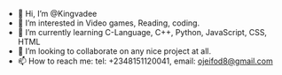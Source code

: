 - 👋 Hi, I’m @Kingvadee
- 👀 I’m interested in Video games, Reading, coding.
- 🌱 I’m currently learning C-Language, C++, Python, JavaScript, CSS, HTML
- 💞️ I’m looking to collaborate on any nice project at all.
- 📫 How to reach me: tel: +2348151120041, email: ojeifod8@gmail.com

<!---
Kingvadee/Kingvadee is a ✨ special ✨ repository because its `README.md` (this file) appears on your GitHub profile.
You can click the Preview link to take a look at your changes.
--->
